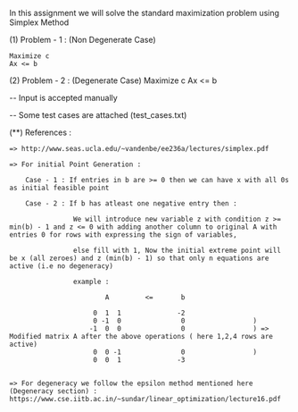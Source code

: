 In this assignment we will solve the standard maximization problem using Simplex Method

(1) Problem - 1 : (Non Degenerate Case)

	Maximize c
	Ax <= b 

(2) Problem - 2 : (Degenerate Case)
	Maximize c
	Ax <= b


-- Input is accepted manually

-- Some test cases are attached (test_cases.txt)

(**) References :

	=> http://www.seas.ucla.edu/~vandenbe/ee236a/lectures/simplex.pdf

	=> For initial Point Generation :

		Case - 1 : If entries in b are >= 0 then we can have x with all 0s as initial feasible point

		Case - 2 : If b has atleast one negative entry then :

					We will introduce new variable z with condition z >= min(b) - 1 and z <= 0 with adding another column to original A with entries 0 for rows with expressing the sign of variables,

					else fill with 1, Now the initial extreme point will be x (all zeroes) and z (min(b) - 1) so that only n equations are active (i.e no degeneracy)

					example :

						    A         <=       b        

					     0  1  1 			  -2			     
					     0 -1  0			   0                 ) 
					    -1  0  0			   0				 ) => Modified matrix A after the above operations ( here 1,2,4 rows are active)
					     0  0 -1			   0				 )
					     0  0  1			  -3


	=> For degeneracy we follow the epsilon method mentioned here (Degeneracy section) : https://www.cse.iitb.ac.in/~sundar/linear_optimization/lecture16.pdf 
